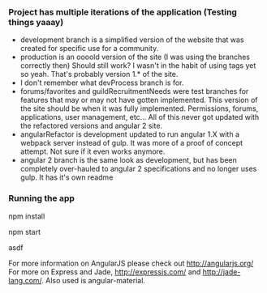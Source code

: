 ### Project has multiple iterations of the application (Testing things yaaay)
- development branch is a simplified version of the website that was created for specific use for a community. 
- production is an oooold version of the site (I was using the branches correctly then) Should still work? I wasn't in the habit of using tags yet so yeah. That's probably version 1.* of the site.
- I don't remember what devProcess branch is for.
- forums/favorites and guildRecruitmentNeeds were test branches for features that may or may not have gotten implemented. This version of the site should be when it was fully implemented. Permissions, forums, applications, user management, etc... All of this never got updated with the refactored versions and angular 2 site.
- angularRefactor is development updated to run angular 1.X with a webpack server instead of gulp. It was more of a proof of concept attempt. Not sure if it even works anymore.
- angular 2 branch is the same look as development, but has been completely over-hauled to angular 2 specifications and no longer uses gulp. It has it's own readme

### Running the app

npm install

npm start

asdf

For more information on AngularJS please check out http://angularjs.org/
For more on Express and Jade, http://expressjs.com/ and http://jade-lang.com/.
Also used is angular-material.